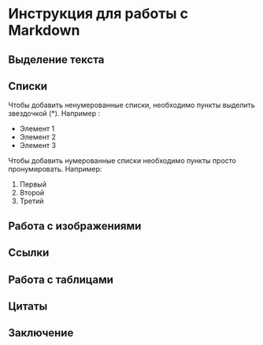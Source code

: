 # Инструкция для работы с Markdown

## Выделение текста

## Списки

Чтобы добавить ненумерованные списки, необходимо пункты выделить звездочкой (*). Например :
* Элемент 1
* Элемент 2
* Элемент 3

Чтобы добавить нумерованные списки необходимо пункты просто пронумировать. Например:
1. Первый
2. Второй
3. Третий
## Работа с изображениями

## Ссылки

## Работа с таблицами

## Цитаты

## Заключение